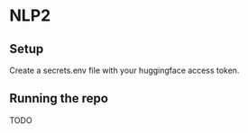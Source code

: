 # NLP2

## Setup
Create a secrets.env file with your huggingface access token.

## Running the repo
TODO